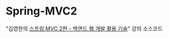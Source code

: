 # Spring-MVC2
"김영한의 [스프링 MVC 2편 - 백엔드 웹 개발 활용 기술](https://www.inflearn.com/course/스프링-mvc-2)" 강의 소스코드
